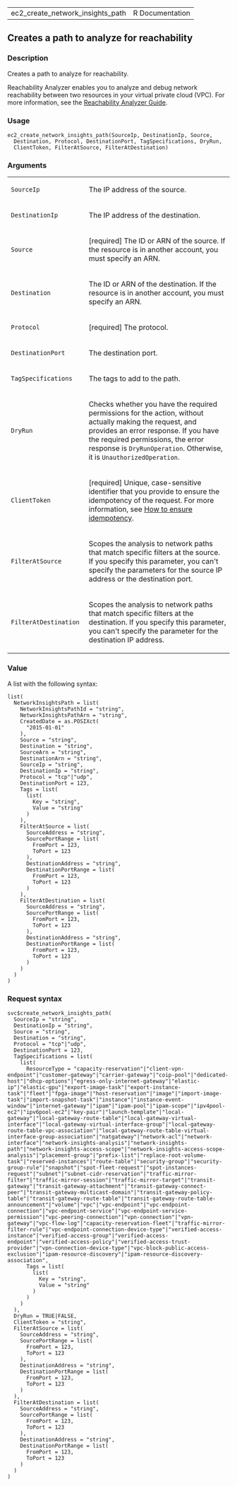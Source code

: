 <table style="width: 100%;">
<tbody>
<tr class="odd">
<td>ec2_create_network_insights_path</td>
<td style="text-align: right;">R Documentation</td>
</tr>
</tbody>
</table>

## Creates a path to analyze for reachability

### Description

Creates a path to analyze for reachability.

Reachability Analyzer enables you to analyze and debug network
reachability between two resources in your virtual private cloud (VPC).
For more information, see the [Reachability Analyzer
Guide](https://docs.aws.amazon.com/vpc/latest/reachability/).

### Usage

    ec2_create_network_insights_path(SourceIp, DestinationIp, Source,
      Destination, Protocol, DestinationPort, TagSpecifications, DryRun,
      ClientToken, FilterAtSource, FilterAtDestination)

### Arguments

<table>
<colgroup>
<col style="width: 35%" />
<col style="width: 65%" />
</colgroup>
<tbody>
<tr class="odd">
<td><code
id="ec2_create_network_insights_path_:_SourceIp">SourceIp</code></td>
<td><p>The IP address of the source.</p></td>
</tr>
<tr class="even">
<td><code
id="ec2_create_network_insights_path_:_DestinationIp">DestinationIp</code></td>
<td><p>The IP address of the destination.</p></td>
</tr>
<tr class="odd">
<td><code
id="ec2_create_network_insights_path_:_Source">Source</code></td>
<td><p>[required] The ID or ARN of the source. If the resource is in
another account, you must specify an ARN.</p></td>
</tr>
<tr class="even">
<td><code
id="ec2_create_network_insights_path_:_Destination">Destination</code></td>
<td><p>The ID or ARN of the destination. If the resource is in another
account, you must specify an ARN.</p></td>
</tr>
<tr class="odd">
<td><code
id="ec2_create_network_insights_path_:_Protocol">Protocol</code></td>
<td><p>[required] The protocol.</p></td>
</tr>
<tr class="even">
<td><code
id="ec2_create_network_insights_path_:_DestinationPort">DestinationPort</code></td>
<td><p>The destination port.</p></td>
</tr>
<tr class="odd">
<td><code
id="ec2_create_network_insights_path_:_TagSpecifications">TagSpecifications</code></td>
<td><p>The tags to add to the path.</p></td>
</tr>
<tr class="even">
<td><code
id="ec2_create_network_insights_path_:_DryRun">DryRun</code></td>
<td><p>Checks whether you have the required permissions for the action,
without actually making the request, and provides an error response. If
you have the required permissions, the error response is
<code>DryRunOperation</code>. Otherwise, it is
<code>UnauthorizedOperation</code>.</p></td>
</tr>
<tr class="odd">
<td><code
id="ec2_create_network_insights_path_:_ClientToken">ClientToken</code></td>
<td><p>[required] Unique, case-sensitive identifier that you provide to
ensure the idempotency of the request. For more information, see <a
href="https://docs.aws.amazon.com/AWSEC2/latest/APIReference/Run_Instance_Idempotency.html">How
to ensure idempotency</a>.</p></td>
</tr>
<tr class="even">
<td><code
id="ec2_create_network_insights_path_:_FilterAtSource">FilterAtSource</code></td>
<td><p>Scopes the analysis to network paths that match specific filters
at the source. If you specify this parameter, you can't specify the
parameters for the source IP address or the destination port.</p></td>
</tr>
<tr class="odd">
<td><code
id="ec2_create_network_insights_path_:_FilterAtDestination">FilterAtDestination</code></td>
<td><p>Scopes the analysis to network paths that match specific filters
at the destination. If you specify this parameter, you can't specify the
parameter for the destination IP address.</p></td>
</tr>
</tbody>
</table>

### Value

A list with the following syntax:

    list(
      NetworkInsightsPath = list(
        NetworkInsightsPathId = "string",
        NetworkInsightsPathArn = "string",
        CreatedDate = as.POSIXct(
          "2015-01-01"
        ),
        Source = "string",
        Destination = "string",
        SourceArn = "string",
        DestinationArn = "string",
        SourceIp = "string",
        DestinationIp = "string",
        Protocol = "tcp"|"udp",
        DestinationPort = 123,
        Tags = list(
          list(
            Key = "string",
            Value = "string"
          )
        ),
        FilterAtSource = list(
          SourceAddress = "string",
          SourcePortRange = list(
            FromPort = 123,
            ToPort = 123
          ),
          DestinationAddress = "string",
          DestinationPortRange = list(
            FromPort = 123,
            ToPort = 123
          )
        ),
        FilterAtDestination = list(
          SourceAddress = "string",
          SourcePortRange = list(
            FromPort = 123,
            ToPort = 123
          ),
          DestinationAddress = "string",
          DestinationPortRange = list(
            FromPort = 123,
            ToPort = 123
          )
        )
      )
    )

### Request syntax

    svc$create_network_insights_path(
      SourceIp = "string",
      DestinationIp = "string",
      Source = "string",
      Destination = "string",
      Protocol = "tcp"|"udp",
      DestinationPort = 123,
      TagSpecifications = list(
        list(
          ResourceType = "capacity-reservation"|"client-vpn-endpoint"|"customer-gateway"|"carrier-gateway"|"coip-pool"|"dedicated-host"|"dhcp-options"|"egress-only-internet-gateway"|"elastic-ip"|"elastic-gpu"|"export-image-task"|"export-instance-task"|"fleet"|"fpga-image"|"host-reservation"|"image"|"import-image-task"|"import-snapshot-task"|"instance"|"instance-event-window"|"internet-gateway"|"ipam"|"ipam-pool"|"ipam-scope"|"ipv4pool-ec2"|"ipv6pool-ec2"|"key-pair"|"launch-template"|"local-gateway"|"local-gateway-route-table"|"local-gateway-virtual-interface"|"local-gateway-virtual-interface-group"|"local-gateway-route-table-vpc-association"|"local-gateway-route-table-virtual-interface-group-association"|"natgateway"|"network-acl"|"network-interface"|"network-insights-analysis"|"network-insights-path"|"network-insights-access-scope"|"network-insights-access-scope-analysis"|"placement-group"|"prefix-list"|"replace-root-volume-task"|"reserved-instances"|"route-table"|"security-group"|"security-group-rule"|"snapshot"|"spot-fleet-request"|"spot-instances-request"|"subnet"|"subnet-cidr-reservation"|"traffic-mirror-filter"|"traffic-mirror-session"|"traffic-mirror-target"|"transit-gateway"|"transit-gateway-attachment"|"transit-gateway-connect-peer"|"transit-gateway-multicast-domain"|"transit-gateway-policy-table"|"transit-gateway-route-table"|"transit-gateway-route-table-announcement"|"volume"|"vpc"|"vpc-endpoint"|"vpc-endpoint-connection"|"vpc-endpoint-service"|"vpc-endpoint-service-permission"|"vpc-peering-connection"|"vpn-connection"|"vpn-gateway"|"vpc-flow-log"|"capacity-reservation-fleet"|"traffic-mirror-filter-rule"|"vpc-endpoint-connection-device-type"|"verified-access-instance"|"verified-access-group"|"verified-access-endpoint"|"verified-access-policy"|"verified-access-trust-provider"|"vpn-connection-device-type"|"vpc-block-public-access-exclusion"|"ipam-resource-discovery"|"ipam-resource-discovery-association",
          Tags = list(
            list(
              Key = "string",
              Value = "string"
            )
          )
        )
      ),
      DryRun = TRUE|FALSE,
      ClientToken = "string",
      FilterAtSource = list(
        SourceAddress = "string",
        SourcePortRange = list(
          FromPort = 123,
          ToPort = 123
        ),
        DestinationAddress = "string",
        DestinationPortRange = list(
          FromPort = 123,
          ToPort = 123
        )
      ),
      FilterAtDestination = list(
        SourceAddress = "string",
        SourcePortRange = list(
          FromPort = 123,
          ToPort = 123
        ),
        DestinationAddress = "string",
        DestinationPortRange = list(
          FromPort = 123,
          ToPort = 123
        )
      )
    )
